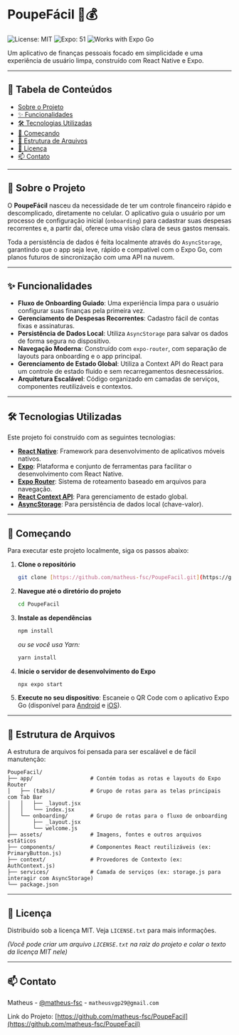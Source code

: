 # PoupeFácil 🐷💰

![License: MIT](https://img.shields.io/badge/License-MIT-green.svg)
![Expo: 51](https://img.shields.io/badge/Expo-~51-blueviolet.svg)
![Works with Expo Go](https://img.shields.io/badge/Runs%20with%20Expo%20Go-✅-white.svg)

Um aplicativo de finanças pessoais focado em simplicidade e uma experiência de usuário limpa, construído com React Native e Expo.

---

## 📖 Tabela de Conteúdos

* [Sobre o Projeto](#-sobre-o-projeto)
* [✨ Funcionalidades](#-funcionalidades)
* [🛠️ Tecnologias Utilizadas](#-tecnologias-utilizadas)
* [🚀 Começando](#-começando)
* [📁 Estrutura de Arquivos](#-estrutura-de-arquivos)
* [📜 Licença](#-licença)
* [📫 Contato](#-contato)

---

## 🎯 Sobre o Projeto

O **PoupeFácil** nasceu da necessidade de ter um controle financeiro rápido e descomplicado, diretamente no celular. O aplicativo guia o usuário por um processo de configuração inicial (`onboarding`) para cadastrar suas despesas recorrentes e, a partir daí, oferece uma visão clara de seus gastos mensais.

Toda a persistência de dados é feita localmente através do `AsyncStorage`, garantindo que o app seja leve, rápido e compatível com o Expo Go, com planos futuros de sincronização com uma API na nuvem.

---

## ✨ Funcionalidades

- **Fluxo de Onboarding Guiado**: Uma experiência limpa para o usuário configurar suas finanças pela primeira vez.
- **Gerenciamento de Despesas Recorrentes**: Cadastro fácil de contas fixas e assinaturas.
- **Persistência de Dados Local**: Utiliza `AsyncStorage` para salvar os dados de forma segura no dispositivo.
- **Navegação Moderna**: Construído com `expo-router`, com separação de layouts para onboarding e o app principal.
- **Gerenciamento de Estado Global**: Utiliza a Context API do React para um controle de estado fluido e sem recarregamentos desnecessários.
- **Arquitetura Escalável**: Código organizado em camadas de serviços, componentes reutilizáveis e contextos.

---

## 🛠️ Tecnologias Utilizadas

Este projeto foi construído com as seguintes tecnologias:

* **[React Native](https://reactnative.dev/)**: Framework para desenvolvimento de aplicativos móveis nativos.
* **[Expo](https://expo.dev/)**: Plataforma e conjunto de ferramentas para facilitar o desenvolvimento com React Native.
* **[Expo Router](https://docs.expo.dev/router/introduction/)**: Sistema de roteamento baseado em arquivos para navegação.
* **[React Context API](https://react.dev/learn/passing-data-deeply-with-context)**: Para gerenciamento de estado global.
* **[AsyncStorage](https://react-native-async-storage.github.io/async-storage/)**: Para persistência de dados local (chave-valor).

---

## 🚀 Começando

Para executar este projeto localmente, siga os passos abaixo:

1.  **Clone o repositório**
    ```bash
    git clone [https://github.com/matheus-fsc/PoupeFacil.git](https://github.com/matheus-fsc/PoupeFacil.git)
    ```
2.  **Navegue até o diretório do projeto**
    ```bash
    cd PoupeFacil
    ```
3.  **Instale as dependências**
    ```bash
    npm install
    ```
    _ou se você usa Yarn:_
    ```bash
    yarn install
    ```
4.  **Inicie o servidor de desenvolvimento do Expo**
    ```bash
    npx expo start
    ```
5.  **Execute no seu dispositivo**: Escaneie o QR Code com o aplicativo Expo Go (disponível para [Android](https://play.google.com/store/apps/details?id=host.exp.exponent) e [iOS](https://apps.apple.com/us/app/expo-go/id982107779)).

---

## 📁 Estrutura de Arquivos

A estrutura de arquivos foi pensada para ser escalável e de fácil manutenção:

```
PoupeFacil/
├── app/                  # Contém todas as rotas e layouts do Expo Router
│   ├── (tabs)/           # Grupo de rotas para as telas principais com Tab Bar
│   │   ├── _layout.jsx
│   │   └── index.jsx
│   └── onboarding/       # Grupo de rotas para o fluxo de onboarding
│       ├── _layout.jsx
│       └── welcome.js
├── assets/               # Imagens, fontes e outros arquivos estáticos
├── components/           # Componentes React reutilizáveis (ex: PrimaryButton.js)
├── context/              # Provedores de Contexto (ex: AuthContext.js)
├── services/             # Camada de serviços (ex: storage.js para interagir com AsyncStorage)
└── package.json
```

---

## 📜 Licença

Distribuído sob a licença MIT. Veja `LICENSE.txt` para mais informações.

*(Você pode criar um arquivo `LICENSE.txt` na raiz do projeto e colar o texto da licença MIT nele)*

---

## 📫 Contato

Matheus - [@matheus-fsc](https://github.com/matheus-fsc) - `matheusvgp29@gmail.com`

Link do Projeto: [https://github.com/matheus-fsc/PoupeFacil](https://github.com/matheus-fsc/PoupeFacil)
